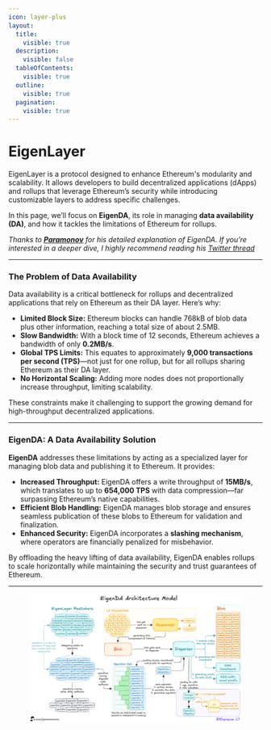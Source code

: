 ```yaml
---
icon: layer-plus
layout:
  title:
    visible: true
  description:
    visible: false
  tableOfContents:
    visible: true
  outline:
    visible: true
  pagination:
    visible: true
---
```


# EigenLayer

EigenLayer is a protocol designed to enhance Ethereum's modularity and scalability. It allows developers to build decentralized applications (dApps) and rollups that leverage Ethereum’s security while introducing customizable layers to address specific challenges.

In this page, we’ll focus on **EigenDA**, its role in managing **data availability (DA)**, and how it tackles the limitations of Ethereum for rollups.

_Thanks to_ [_**Paramonov**_](https://x.com/paramonoww) _for his detailed explanation of EigenDA. If you’re interested in a deeper dive, I highly recommend reading his_ [_Twitter thread_](https://x.com/paramonoww/status/1879500495641006082)

***

### **The Problem of Data Availability**

Data availability is a critical bottleneck for rollups and decentralized applications that rely on Ethereum as their DA layer. Here’s why:

* **Limited Block Size:** Ethereum blocks can handle 768kB of blob data plus other information, reaching a total size of about 2.5MB.
* **Slow Bandwidth:** With a block time of 12 seconds, Ethereum achieves a bandwidth of only **0.2MB/s**.
* **Global TPS Limits:** This equates to approximately **9,000 transactions per second (TPS)**—not just for one rollup, but for all rollups sharing Ethereum as their DA layer.
* **No Horizontal Scaling:** Adding more nodes does not proportionally increase throughput, limiting scalability.

These constraints make it challenging to support the growing demand for high-throughput decentralized applications.

***

### **EigenDA: A Data Availability Solution**

**EigenDA** addresses these limitations by acting as a specialized layer for managing blob data and publishing it to Ethereum. It provides:

* **Increased Throughput:** EigenDA offers a write throughput of **15MB/s**, which translates to up to **654,000 TPS** with data compression—far surpassing Ethereum’s native capabilities.
* **Efficient Blob Handling:** EigenDA manages blob storage and ensures seamless publication of these blobs to Ethereum for validation and finalization.
* **Enhanced Security:** EigenDA incorporates a **slashing mechanism**, where operators are financially penalized for misbehavior.

By offloading the heavy lifting of data availability, EigenDA enables rollups to scale horizontally while maintaining the security and trust guarantees of Ethereum.

***

<figure><img src="../.gitbook/assets/GhVMSH1bcAAQfSY.jpeg" alt=""><figcaption></figcaption></figure>

